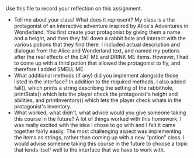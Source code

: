 Use this file to record your reflection on this assignment.

- Tell me about your class! What does it represent?
My class is a the protagonist of an interactive adventure inspired by Alice's Adventures in Wonderland. You first create your protagonist by giving them a name and a height, and then they fall down a rabbit hole and interact with the various potions that they find there. I included actual description and dialogue from the Alice and Wonderland text, and named my potions after the real effects of the EAT ME and DRINK ME items. However, I had to come up with a third potion that allowed the protagonist to fly, and therefore I added SMELL ME. 
- What additional methods (if any) did you implement alongside those listed in the interface?
In addition to the required methods, I also added fall(), which prints a string describing the setting of the rabbithole, printStats() which lets the player check the protagonist's height and abilities, and printInventory() which lets the player check whats in the protagonist's inventory. 
- What worked, what didn't, what advice would you give someone taking this course in the future?
A lot of things worked with this homework, I was really excited with the idea I chose to go with and I felt it came together fairly easily. The most challenging aspect was implementing the items as strings, rather than coming up with a new "potion" class. I would advise someone taking this course in the future to choose a topic that lends itself well to the interface that we have to work with. 

